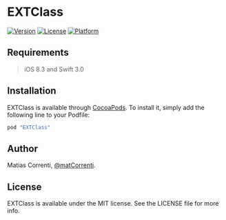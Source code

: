 # EXTClass

[![Version](https://img.shields.io/cocoapods/v/EXTClass.svg?style=flat)](http://cocoapods.org/pods/EXTClass)
[![License](https://img.shields.io/cocoapods/l/EXTClass.svg?style=flat)](http://cocoapods.org/pods/EXTClass)
[![Platform](https://img.shields.io/cocoapods/p/EXTClass.svg?style=flat)](http://cocoapods.org/pods/EXTClass)

<!--## Example-->

<!--To run the example project, clone the repo, and run `pod install` from the Example directory first.-->

## Requirements

> iOS 8.3 and Swift 3.0

## Installation

EXTClass is available through [CocoaPods](http://cocoapods.org). To install
it, simply add the following line to your Podfile:

```ruby
pod "EXTClass"
```

## Author

Matias Correnti, [@matCorrenti](http://twitter.com/matCorrenti).

## License

EXTClass is available under the MIT license. See the LICENSE file for more info.
